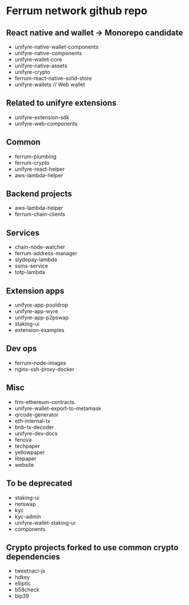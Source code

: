 
# Ferrum network github repo

## React native and wallet -> Monorepo candidate

- unifyre-native-wallet-components
- unifyre-native-components
- unifyre-wallet-core
- unifyre-native-assets
- unifyre-crypto
- ferrum-react-native-solid-store
- unifyre-wallets // Web wallet

## Related to unifyre extensions
- unifyre-extension-sdk
- unifyre-web-components

## Common
- ferrum-plumbing
- ferrum-crypto
- unifyre-react-helper
- aws-lambda-helper

## Backend projects
- aws-lambda-helper
- ferrum-chain-clients

## Services
- chain-node-watcher
- ferrum-address-manager
- slydepay-lambda
- ssms-service
- totp-lambda

## Extension apps
- unifyre-app-pooldrop
- unifyre-app-wyre
- unifyre-app-p2pswap
- staking-ui
- extension-examples

## Dev ops
- ferrum-node-images 
- nginx-ssh-proxy-docker

## Misc
- frm-ethereum-contracts
- unifyre-wallet-export-to-metamask
- qrcode-generator
- eth-internal-tx
- bnb-tx-decoder
- unifyre-dev-docs
- fenova
- techpaper
- yellowpaper
- litepaper
- website

## To be deprecated
- staking-ui
- netswap
- kyc
- kyc-admin
- unifyre-wallet-staking-ui 
- components

## Crypto projects forked to use common crypto dependencies
- tweetnacl-js
- hdkey
- elliptic
- b58check
- bip39

